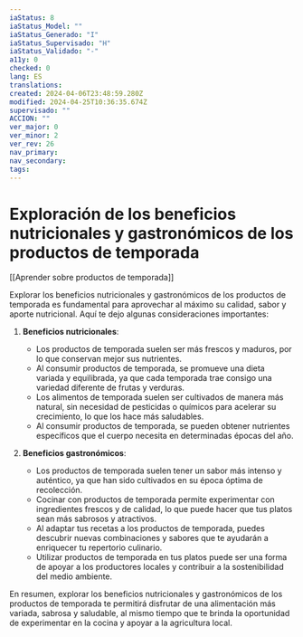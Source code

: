 ```yaml
---
iaStatus: 8
iaStatus_Model: ""
iaStatus_Generado: "I"
iaStatus_Supervisado: "H"
iaStatus_Validado: "-"
a11y: 0
checked: 0
lang: ES
translations: 
created: 2024-04-06T23:48:59.280Z
modified: 2024-04-25T10:36:35.674Z
supervisado: ""
ACCION: ""
ver_major: 0
ver_minor: 2
ver_rev: 26
nav_primary: 
nav_secondary: 
tags:
---
```

# Exploración de los beneficios nutricionales y gastronómicos de los productos de temporada

[[Aprender sobre productos de temporada]]

Explorar los beneficios nutricionales y gastronómicos de los productos de temporada es fundamental para aprovechar al máximo su calidad, sabor y aporte nutricional. Aquí te dejo algunas consideraciones importantes:

1. **Beneficios nutricionales**:
   - Los productos de temporada suelen ser más frescos y maduros, por lo que conservan mejor sus nutrientes.
   - Al consumir productos de temporada, se promueve una dieta variada y equilibrada, ya que cada temporada trae consigo una variedad diferente de frutas y verduras.
   - Los alimentos de temporada suelen ser cultivados de manera más natural, sin necesidad de pesticidas o químicos para acelerar su crecimiento, lo que los hace más saludables.
   - Al consumir productos de temporada, se pueden obtener nutrientes específicos que el cuerpo necesita en determinadas épocas del año.

2. **Beneficios gastronómicos**:
   - Los productos de temporada suelen tener un sabor más intenso y auténtico, ya que han sido cultivados en su época óptima de recolección.
   - Cocinar con productos de temporada permite experimentar con ingredientes frescos y de calidad, lo que puede hacer que tus platos sean más sabrosos y atractivos.
   - Al adaptar tus recetas a los productos de temporada, puedes descubrir nuevas combinaciones y sabores que te ayudarán a enriquecer tu repertorio culinario.
   - Utilizar productos de temporada en tus platos puede ser una forma de apoyar a los productores locales y contribuir a la sostenibilidad del medio ambiente.

En resumen, explorar los beneficios nutricionales y gastronómicos de los productos de temporada te permitirá disfrutar de una alimentación más variada, sabrosa y saludable, al mismo tiempo que te brinda la oportunidad de experimentar en la cocina y apoyar a la agricultura local.
